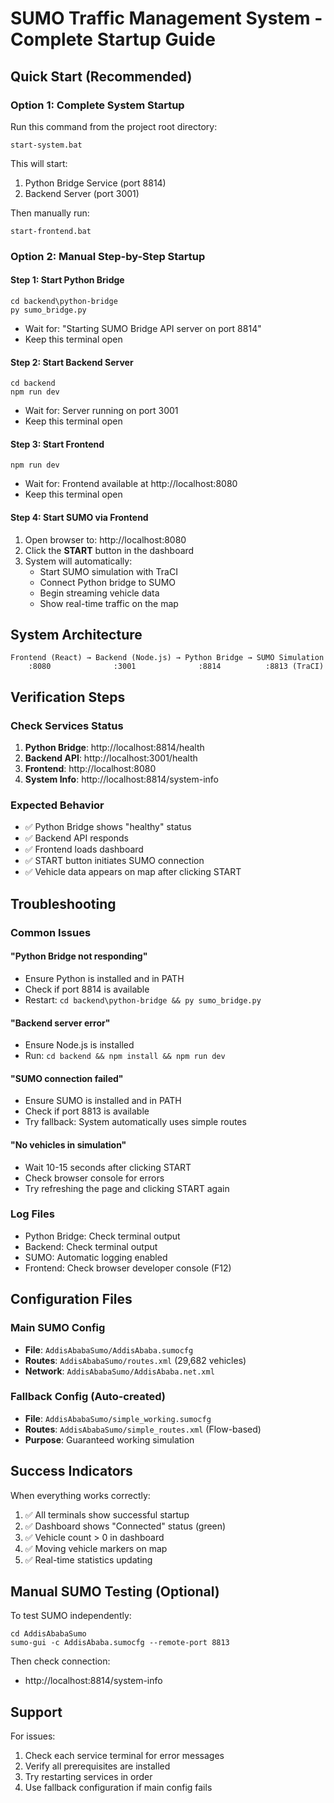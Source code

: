 # SUMO Traffic Management System - Complete Startup Guide

## Quick Start (Recommended)

### Option 1: Complete System Startup
Run this command from the project root directory:
```batch
start-system.bat
```

This will start:
1. Python Bridge Service (port 8814)
2. Backend Server (port 3001)

Then manually run:
```batch
start-frontend.bat
```

### Option 2: Manual Step-by-Step Startup

#### Step 1: Start Python Bridge
```batch
cd backend\python-bridge
py sumo_bridge.py
```
- Wait for: "Starting SUMO Bridge API server on port 8814"
- Keep this terminal open

#### Step 2: Start Backend Server
```batch
cd backend
npm run dev
```
- Wait for: Server running on port 3001
- Keep this terminal open

#### Step 3: Start Frontend
```batch
npm run dev
```
- Wait for: Frontend available at http://localhost:8080
- Keep this terminal open

#### Step 4: Start SUMO via Frontend
1. Open browser to: http://localhost:8080
2. Click the **START** button in the dashboard
3. System will automatically:
   - Start SUMO simulation with TraCI
   - Connect Python bridge to SUMO
   - Begin streaming vehicle data
   - Show real-time traffic on the map

## System Architecture

```
Frontend (React) → Backend (Node.js) → Python Bridge → SUMO Simulation
    :8080              :3001              :8814          :8813 (TraCI)
```

## Verification Steps

### Check Services Status
1. **Python Bridge**: http://localhost:8814/health
2. **Backend API**: http://localhost:3001/health  
3. **Frontend**: http://localhost:8080
4. **System Info**: http://localhost:8814/system-info

### Expected Behavior
- ✅ Python Bridge shows "healthy" status
- ✅ Backend API responds
- ✅ Frontend loads dashboard
- ✅ START button initiates SUMO connection
- ✅ Vehicle data appears on map after clicking START

## Troubleshooting

### Common Issues

#### "Python Bridge not responding"
- Ensure Python is installed and in PATH
- Check if port 8814 is available
- Restart: `cd backend\python-bridge && py sumo_bridge.py`

#### "Backend server error"  
- Ensure Node.js is installed
- Run: `cd backend && npm install && npm run dev`

#### "SUMO connection failed"
- Ensure SUMO is installed and in PATH
- Check if port 8813 is available
- Try fallback: System automatically uses simple routes

#### "No vehicles in simulation"
- Wait 10-15 seconds after clicking START
- Check browser console for errors
- Try refreshing the page and clicking START again

### Log Files
- Python Bridge: Check terminal output
- Backend: Check terminal output  
- SUMO: Automatic logging enabled
- Frontend: Check browser developer console (F12)

## Configuration Files

### Main SUMO Config
- **File**: `AddisAbabaSumo/AddisAbaba.sumocfg`
- **Routes**: `AddisAbabaSumo/routes.xml` (29,682 vehicles)
- **Network**: `AddisAbabaSumo/AddisAbaba.net.xml`

### Fallback Config (Auto-created)
- **File**: `AddisAbabaSumo/simple_working.sumocfg`  
- **Routes**: `AddisAbabaSumo/simple_routes.xml` (Flow-based)
- **Purpose**: Guaranteed working simulation

## Success Indicators

When everything works correctly:
1. ✅ All terminals show successful startup
2. ✅ Dashboard shows "Connected" status (green)
3. ✅ Vehicle count > 0 in dashboard
4. ✅ Moving vehicle markers on map
5. ✅ Real-time statistics updating

## Manual SUMO Testing (Optional)

To test SUMO independently:
```batch
cd AddisAbabaSumo
sumo-gui -c AddisAbaba.sumocfg --remote-port 8813
```

Then check connection:
- http://localhost:8814/system-info

## Support

For issues:
1. Check each service terminal for error messages
2. Verify all prerequisites are installed
3. Try restarting services in order
4. Use fallback configuration if main config fails